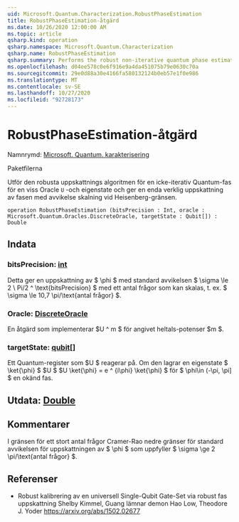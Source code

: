 ```yaml
---
uid: Microsoft.Quantum.Characterization.RobustPhaseEstimation
title: RobustPhaseEstimation-åtgärd
ms.date: 10/26/2020 12:00:00 AM
ms.topic: article
qsharp.kind: operation
qsharp.namespace: Microsoft.Quantum.Characterization
qsharp.name: RobustPhaseEstimation
qsharp.summary: Performs the robust non-iterative quantum phase estimation algorithm for a given oracle `U` and eigenstate, and provides a single real-valued estimate of the phase with variance scaling at the Heisenberg limit.
ms.openlocfilehash: d04ee578c0e6f916e9a4da451075b79e0630c70a
ms.sourcegitcommit: 29e0d88a30e4166fa580132124b0eb57e1f0e986
ms.translationtype: MT
ms.contentlocale: sv-SE
ms.lasthandoff: 10/27/2020
ms.locfileid: "92728173"
---
```

# <a name="robustphaseestimation-operation"></a>RobustPhaseEstimation-åtgärd

Namnrymd: [Microsoft. Quantum. karakterisering](xref:Microsoft.Quantum.Characterization)

Paketfilerna [](https://nuget.org/packages/)


Utför den robusta uppskattnings algoritmen för en icke-iterativ Quantum-fas för en viss Oracle `U` -och eigenstate och ger en enda verklig uppskattning av fasen med avvikelse skalning vid Heisenberg-gränsen.

```qsharp
operation RobustPhaseEstimation (bitsPrecision : Int, oracle : Microsoft.Quantum.Oracles.DiscreteOracle, targetState : Qubit[]) : Double
```


## <a name="input"></a>Indata

### <a name="bitsprecision--int"></a>bitsPrecision: [int](xref:microsoft.quantum.lang-ref.int)

Detta ger en uppskattning av $ \phi $ med standard avvikelsen $ \sigma \le 2 \ Pi/2 ^ \text{bitsPrecision} $ med ett antal frågor som kan skalas, t. ex. $ \sigma \le 10,7 \pi/\text{antal frågor} $.


### <a name="oracle--discreteoracle"></a>Oracle: [DiscreteOracle](xref:Microsoft.Quantum.Oracles.DiscreteOracle)

En åtgärd som implementerar $U ^ m $ för angivet heltals-potenser $m $.


### <a name="targetstate--qubit"></a>targetState: [qubit](xref:microsoft.quantum.lang-ref.qubit)[]

Ett Quantum-register som $U $ reagerar på. Om den lagrar en eigenstate $ \ket{\phi} $ $U $ $U \ket{\phi} = e ^ {i\phi} \ket{\phi} $ för $ \phi\in (-\pi, \pi] $ en okänd fas.



## <a name="output--double"></a>Utdata: [Double](xref:microsoft.quantum.lang-ref.double)



## <a name="remarks"></a>Kommentarer

I gränsen för ett stort antal frågor Cramer-Rao nedre gränser för standard avvikelsen för uppskattningen av $ \phi $ som uppfyller $ \sigma \ge 2 \pi/\text{antal frågor} $.

## <a name="references"></a>Referenser

- Robust kalibrering av en universell Single-Qubit Gate-Set via robust fas uppskattning Shelby Kimmel, Guang lämnar demon Hao Low, Theodore J. Yoder https://arxiv.org/abs/1502.02677